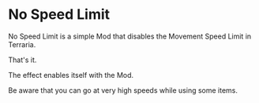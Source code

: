 # No Speed Limit
No Speed Limit is a simple Mod that disables the Movement Speed Limit in Terraria.

That's it.

The effect enables itself with the Mod.

Be aware that you can go at very high speeds while using some items.
